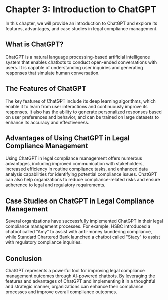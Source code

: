 Chapter 3: Introduction to ChatGPT
==================================

In this chapter, we will provide an introduction to ChatGPT and explore its features, advantages, and case studies in legal compliance management.

What is ChatGPT?
----------------

ChatGPT is a natural language processing-based artificial intelligence system that enables chatbots to conduct open-ended conversations with users. It is capable of understanding user inquiries and generating responses that simulate human conversation.

The Features of ChatGPT
-----------------------

The key features of ChatGPT include its deep learning algorithms, which enable it to learn from user interactions and continuously improve its responses. It also has the ability to generate personalized responses based on user preferences and behavior, and can be trained on large datasets to enhance its accuracy and effectiveness.

Advantages of Using ChatGPT in Legal Compliance Management
----------------------------------------------------------

Using ChatGPT in legal compliance management offers numerous advantages, including improved communication with stakeholders, increased efficiency in routine compliance tasks, and enhanced data analysis capabilities for identifying potential compliance issues. ChatGPT can also help organizations to reduce compliance-related risks and ensure adherence to legal and regulatory requirements.

Case Studies on ChatGPT in Legal Compliance Management
------------------------------------------------------

Several organizations have successfully implemented ChatGPT in their legal compliance management processes. For example, HSBC introduced a chatbot called "Amy" to assist with anti-money laundering compliance, while Standard Chartered Bank launched a chatbot called "Stacy" to assist with regulatory compliance inquiries.

Conclusion
----------

ChatGPT represents a powerful tool for improving legal compliance management outcomes through AI-powered chatbots. By leveraging the features and advantages of ChatGPT and implementing it in a thoughtful and strategic manner, organizations can enhance their compliance processes and improve overall compliance outcomes.
